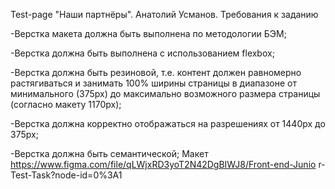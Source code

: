 Test-page "Наши партнёры".
 Анатолий Усманов.
Требования к заданию

-Верстка макета должна быть выполнена по методологии БЭМ;

-Верстка должна быть выполнена с использованием flexbox;

-Верстка должна быть резиновой, т.е. контент должен равномерно
растягиваться и занимать 100% ширины страницы в диапазоне от
минимального (375px) до максимально возможного размера страницы
(согласно макету 1170px);

-Верстка должна корректно отображаться на разрешениях от 1440px до
375px;

-Верстка должна быть семантической;
Макет https://www.figma.com/file/qLWjxRD3yoT2N42DgBIWJ8/Front-end-Junio
r-Test-Task?node-id=0%3A1
